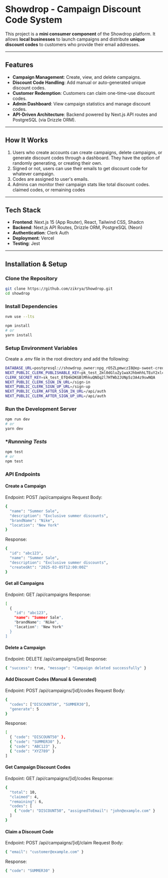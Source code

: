 # Showdrop - Campaign Discount Code System

This project is a **mini consumer component** of the Showdrop platform. It allows **local businesses** to launch campaigns and distribute **unique discount codes** to customers who provide their email addresses.

---

## Features

- **Campaign Management**: Create, view, and delete campaigns.
- **Discount Code Handling**: Add manual or auto-generated unique discount codes.
- **Customer Redemption**: Customers can claim one-time-use discount codes.
- **Admin Dashboard**: View campaign statistics and manage discount codes.
- **API-Driven Architecture**: Backend powered by Next.js API routes and PostgreSQL (via Drizzle ORM).

---

## How It Works

1. Users who create accounts can create campaigns, delete campaigns, or generate discount codes through a dashboard. They have the option of randomly generating, or creating their own.
2. Signed or not, users can use their emails to get discount code for whatever campaign.
3. Codes are assigned to user's emails.
4. Admins can monitor their campaign stats like total discount codes. claimed codes, or remaining codes

---

## Tech Stack

- **Frontend**: Next.js 15 (App Router), React, Tailwind CSS, Shadcn
- **Backend**: Next.js API Routes, Drizzle ORM, PostgreSQL (Neon)
- **Authentication**: Clerk Auth
- **Deployment**: Vercel
- **Testing**: Jest

---

## Installation & Setup

### **Clone the Repository**

```sh
git clone https://github.com/zikrya/Showdrop.git
cd showdrop
```

### Install Dependencies

```bash
nvm use --lts
```

```bash
npm install
# or
yarn install
```

### **Setup Environment Variables**

Create a .env file in the root directory and add the following:

```bash
DATABASE_URL=postgresql://showdrop_owner:npg_rO5ZLpmwczI8@ep-sweet-credit-a5hayri9-pooler.us-east-2.aws.neon.tech/showdrop?sslmode=require
NEXT_PUBLIC_CLERK_PUBLISHABLE_KEY=pk_test_Zml0dGluZy1waXJhbmhhLTEuY2xlcmsuYWNjb3VudHMuZGV2JA
CLERK_SECRET_KEY=sk_test_EfQ4kDKGBlMhkuQNOq2l7HTWb2JUNp5z3A4z9swNQA
NEXT_PUBLIC_CLERK_SIGN_IN_URL=/sign-in
NEXT_PUBLIC_CLERK_SIGN_UP_URL=/sign-up
NEXT_PUBLIC_CLERK_AFTER_SIGN_IN_URL=/api/auth
NEXT_PUBLIC_CLERK_AFTER_SIGN_UP_URL=/api/auth
```

### **Run the Development Server**

```bash
npm run dev
# or
yarn dev
```

### \*_Runnning Tests_

```bash
npm test
# or
npm test
```

### **API Endpoints**

#### Create a Campaign

Endpoint: POST /api/campaigns
Request Body:

```bash
{
  "name": "Summer Sale",
  "description": "Exclusive summer discounts",
  "brandName": "Nike",
  "location": "New York"
}
```

Response:

```bash
{
  "id": "abc123",
  "name": "Summer Sale",
  "description": "Exclusive summer discounts",
  "createdAt": "2025-03-05T12:00:00Z"
}
```

#### Get all Campaigns

Endpoint: GET /api/campaigns
Response:

```bash
[
  {
    "id": "abc123",
    "name": "Summer Sale",
    "brandName": "Nike",
    "location": "New York"
  }
]
```

#### Delete a Campaign

Endpoint: DELETE /api/campaigns/[id]
Response:

```bash
{ "success": true, "message": "Campaign deleted successfully" }

```

#### Add Discount Codes (Manual & Generated)

Endpoint: POST /api/campaigns/[id]/codes
Request Body:

```bash
{
  "codes": ["DISCOUNT50", "SUMMER30"],
  "generate": 5
}
```

Response:

```bash
[
  { "code": "DISCOUNT50" },
  { "code": "SUMMER30" },
  { "code": "ABC123" },
  { "code": "XYZ789" }
]
```

#### Get Campaign Discount Codes

Endpoint: GET /api/campaigns/[id]/codes
Response:

```bash
{
  "total": 10,
  "claimed": 4,
  "remaining": 6,
  "codes": [
    { "code": "DISCOUNT50", "assignedToEmail": "john@example.com" }
  ]
}
```

#### Claim a Discount Code

Endpoint: POST /api/campaigns/[id]/claim
Request Body:

```bash
{ "email": "customer@example.com" }

```

Response:

```bash
{ "code": "SUMMER30" }
```
